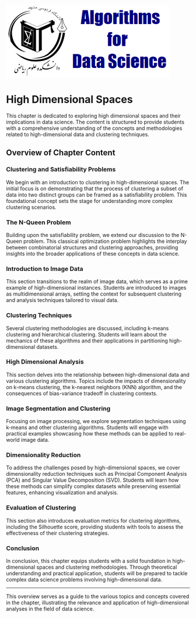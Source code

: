 ![](img/banner.png)

# High Dimensional Spaces

This chapter is dedicated to exploring high dimensional spaces and their implications in data science. The content is structured to provide students with a comprehensive understanding of the concepts and methodologies related to high-dimensional data and clustering techniques.

## Overview of Chapter Content

### Clustering and Satisfiability Problems
We begin with an introduction to clustering in high-dimensional spaces. The initial focus is on demonstrating that the process of clustering a subset of data into two distinct groups can be framed as a satisfiability problem. This foundational concept sets the stage for understanding more complex clustering scenarios.

### The N-Queen Problem
Building upon the satisfiability problem, we extend our discussion to the N-Queen problem. This classical optimization problem highlights the interplay between combinatorial structures and clustering approaches, providing insights into the broader applications of these concepts in data science.

### Introduction to Image Data
This section transitions to the realm of image data, which serves as a prime example of high-dimensional instances. Students are introduced to images as multidimensional arrays, setting the context for subsequent clustering and analysis techniques tailored to visual data.

### Clustering Techniques
Several clustering methodologies are discussed, including k-means clustering and hierarchical clustering. Students will learn about the mechanics of these algorithms and their applications in partitioning high-dimensional datasets.

### High Dimensional Analysis
This section delves into the relationship between high-dimensional data and various clustering algorithms. Topics include the impacts of dimensionality on k-means clustering, the k-nearest neighbors (KNN) algorithm, and the consequences of bias-variance tradeoff in clustering contexts.

### Image Segmentation and Clustering
Focusing on image processing, we explore segmentation techniques using k-means and other clustering algorithms. Students will engage with practical examples showcasing how these methods can be applied to real-world image data.

### Dimensionality Reduction
To address the challenges posed by high-dimensional spaces, we cover dimensionality reduction techniques such as Principal Component Analysis (PCA) and Singular Value Decomposition (SVD). Students will learn how these methods can simplify complex datasets while preserving essential features, enhancing visualization and analysis.

### Evaluation of Clustering
This section also introduces evaluation metrics for clustering algorithms, including the Silhouette score, providing students with tools to assess the effectiveness of their clustering strategies.

### Conclusion
In conclusion, this chapter equips students with a solid foundation in high-dimensional spaces and clustering methodologies. Through theoretical understanding and practical application, students will be prepared to tackle complex data science problems involving high-dimensional data.

---

This overview serves as a guide to the various topics and concepts covered in the chapter, illustrating the relevance and application of high-dimensional analyses in the field of data science.